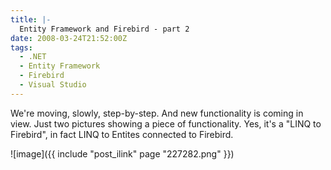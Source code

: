 ```yaml
---
title: |-
  Entity Framework and Firebird - part 2
date: 2008-03-24T21:52:00Z
tags:
  - .NET
  - Entity Framework
  - Firebird
  - Visual Studio
---
```

We're moving, slowly, step-by-step. And new functionality is coming in view. Just two pictures showing a piece of functionality. Yes, it's a "LINQ to Firebird", in fact LINQ to Entites connected to Firebird.

![image]({{ include "post_ilink" page "227282.png" }})